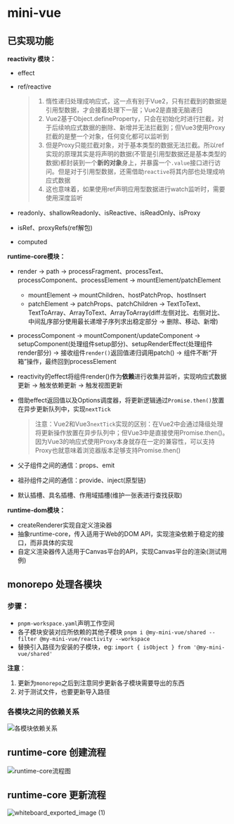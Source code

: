 # mini-vue

## 已实现功能

**reactivity 模块：**

- effect
- ref/reactive
  > 1. 惰性递归处理成响应式，这一点有别于Vue2，只有拦截到的数据是引用型数据，才会接着处理下一层；Vue2是直接无脑递归<br/>
  > 2. Vue2基于Object.defineProperty，只会在初始化时进行拦截，对于后续响应式数据的删除、新增并无法拦截到；但Vue3使用Proxy拦截的是整一个对象，任何变化都可以监听到<br/>
  > 3. 但是Proxy只能拦截对象，对于基本类型的数据无法拦截。所以ref实现的原理其实是将声明的数据(不管是引用型数据还是基本类型的数据)都封装到一个**新的对象**身上，并暴露一个`.value`接口进行访问。但是对于引用型数据，还需借助`reactive`将其内部也处理成响应式数据<br/>
  > 4. 这也意味着，如果使用ref声明应用型数据进行watch监听时，需要使用深度监听

- readonly、shallowReadonly、isReactive、isReadOnly、isProxy
- isRef、proxyRefs(ref解包)
- computed

**runtime-core模块：**

- render -> path -> processFragment、processText、processComponent、processElement -> mountElement/patchElement
  
  - mountElement -> mountChildren、hostPatchProp、hostInsert
  - patchElement -> patchProps、patchChildren -> TextToText、TextToArray、ArrayToText、ArrayToArray(diff:左侧对比、右侧对比、中间乱序部分使用最长递增子序列求出稳定部分 -> 删除、移动、新增)

- processComponent -> mountComponent/updateComponent -> setupComponent(处理组件setup部分)、setupRenderEffect(处理组件render部分) -> 接收组件`render()`返回值递归调用patch() -> 组件不断“开箱”操作，最终回到processElement

- reactivity的effect将组件render()作为**依赖**进行收集并监听，实现响应式数据更新 -> 触发依赖更新 -> 触发视图更新

- 借助effect返回值以及Options调度器，将更新逻辑通过`Promise.then()`放置在异步更新队列中，实现`nextTick`

  > 注意：Vue2和Vue3`nextTick`实现的区别：在Vue2中会通过降级处理将更新操作放置在异步队列中；但Vue3中是直接使用Promise.then()。因为Vue3的响应式使用Proxy本身就存在一定的兼容性，可以支持Proxy也就意味着浏览器版本足够支持Promise.then()

- 父子组件之间的通信：props、emit
- 祖孙组件之间的通信：provide、inject(原型链)
- 默认插槽、具名插槽、作用域插槽(维护一张表进行查找获取)

**runtime-dom模块：**

- createRenderer实现自定义渲染器
- 抽象runtime-core，传入适用于Web的DOM API，实现渲染依赖于稳定的接口，而非具体的实现
- 自定义渲染器传入适用于Canvas平台的API，实现Canvas平台的渲染(测试用例)


## monorepo 处理各模块

### 步骤：

- `pnpm-workspace.yaml`声明工作空间
- 各子模块安装对应所依赖的其他子模块
  `pnpm i @my-mini-vue/shared --filter @my-mini-vue/reactivity --workspace`
- 替换引入路径为安装的子模块，eg:
  `import { isObject } from '@my-mini-vue/shared'`

**注意**：

1. 更新为`monorepo`之后到注意同步更新各子模块需要导出的东西
2. 对于测试文件，也要更新导入路径

### 各模块之间的依赖关系

![各模块依赖关系](https://github.com/user-attachments/assets/d00e9296-5e78-4992-a9b3-b1f45ba8a4d6)

## runtime-core 创建流程

![runtime-core流程图](https://github.com/user-attachments/assets/7528364a-1fca-4583-a844-654b8c6b351f)

## runtime-core 更新流程

![whiteboard_exported_image (1)](https://github.com/user-attachments/assets/6998a496-74da-41d8-8e92-0081a5390816)

